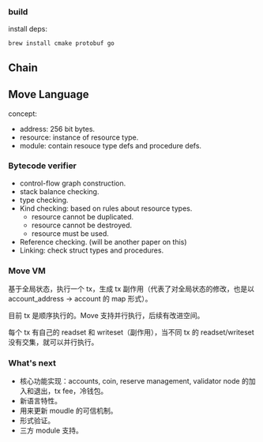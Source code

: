### build ###

install deps:

```
brew install cmake protobuf go
```

## Chain ##



## Move Language ##

concept:
- address: 256 bit bytes.
- resource: instance of resource type.
- module: contain resouce type defs and procedure defs.

### Bytecode verifier ###

- control-flow graph construction.
- stack balance checking.
- type checking.
- Kind checking: based on rules about resource types.
  - resource cannot be duplicated.
  - resource cannot be destroyed.
  - resource must be used.
- Reference checking. (will be another paper on this)
- Linking: check struct types and procedures.

### Move VM ###

基于全局状态，执行一个 tx，生成 tx 副作用（代表了对全局状态的修改，也是以 account_address -> account 的 map 形式）。

目前 tx 是顺序执行的。Move 支持并行执行，后续有改进空间。

每个 tx 有自己的 readset 和 writeset（副作用），当不同 tx 的 readset/writeset 没有交集，就可以并行执行。


### What's next ###


- 核心功能实现：accounts, coin, reserve management, validator node 的加入和退出，tx fee，冷钱包。
- 新语言特性。
- 用来更新 moudle 的可信机制。
- 形式验证。
- 三方 module 支持。
